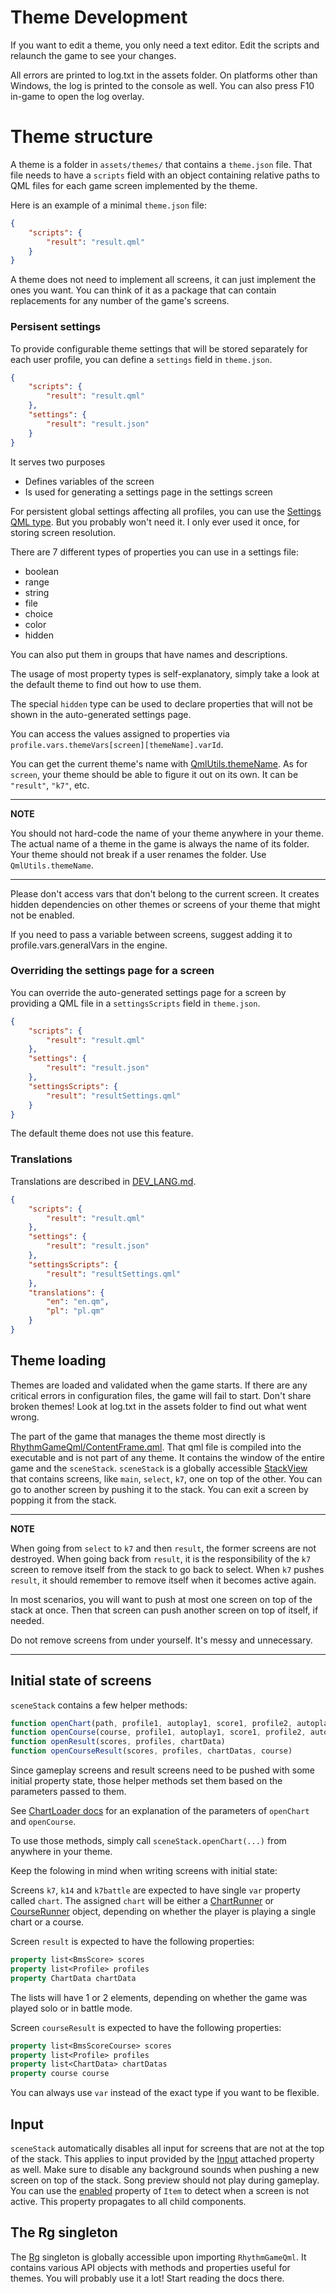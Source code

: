 # Theme Development

If you want to edit a theme, you only need a text editor.
Edit the scripts and relaunch the game to see your changes.

All errors are printed to log.txt in the assets folder. On platforms other than Windows,
the log is printed to the console as well.
You can also press F10 in-game to open the log overlay.

# Theme structure

A theme is a folder in `assets/themes/` that contains a `theme.json` file.
That file needs to have a `scripts` field with an object
containing relative paths to QML files for each game screen implemented by the theme.

Here is an example of a minimal `theme.json` file:

```json
{
    "scripts": {
        "result": "result.qml"
    }
}
```

A theme does not need to implement all screens, it can just implement the ones you want.
You can think of it as a package that can contain replacements for any number of the game's screens.

### Persisent settings

To provide configurable theme settings that will be stored separately for each user profile,
you can define a `settings` field in `theme.json`.

```json
{
    "scripts": {
        "result": "result.qml"
    },
    "settings": {
        "result": "result.json"
    }
}
```

It serves two purposes
- Defines variables of the screen
- Is used for generating a settings page in the settings screen

For persistent global settings affecting all profiles, you can use the
[Settings QML type](https://doc.qt.io/qt-6/qml-qt-labs-settings-settings.html).
But you probably won't need it. I only ever used it once, for storing screen resolution.

There are 7 different types of properties you can use in a settings file:
- boolean
- range
- string
- file
- choice
- color
- hidden

You can also put them in groups that have names and descriptions.

The usage of most property types is self-explanatory, simply take a look at the default theme
to find out how to use them.

The special `hidden` type can be used to declare properties that will not be shown
in the auto-generated settings page.

You can access the values assigned to properties via
`profile.vars.themeVars[screen][themeName].varId`.

You can get the current theme's name with
[QmlUtils.themeName](https://bobini1.github.io/RhythmGame/classqml__components_1_1QmlUtilsAttached.html).
As for `screen`, your theme should be able to figure it out on its own. It can be `"result"`, `"k7"`, etc.

---
**NOTE**

You should not hard-code the name of your theme anywhere in your theme.
The actual name of a theme in the game is always the name of its folder.
Your theme should not break if a user renames the folder. Use `QmlUtils.themeName`.

---

Please don't access vars that don't belong to the current screen.
It creates hidden dependencies on other themes or screens of your theme that might not be enabled.

If you need to pass a variable between screens, suggest adding it to profile.vars.generalVars
in the engine.

### Overriding the settings page for a screen

You can override the auto-generated settings page for a screen by providing a QML file in a
`settingsScripts` field in `theme.json`.

```json
{
    "scripts": {
        "result": "result.qml"
    },
    "settings": {
        "result": "result.json"
    },
    "settingsScripts": {
        "result": "resultSettings.qml"
    }
}
```

The default theme does not use this feature.

### Translations

Translations are described in [DEV_LANG.md](DEV_LANG.md).

```json
{
    "scripts": {
        "result": "result.qml"
    },
    "settings": {
        "result": "result.json"
    },
    "settingsScripts": {
        "result": "resultSettings.qml"
    },
    "translations": {
        "en": "en.qm",
        "pl": "pl.qm"
    }
}
```

## Theme loading

Themes are loaded and validated when the game starts.
If there are any critical errors in configuration files,
the game will fail to start. Don't share broken themes!
Look at log.txt in the assets folder to find out what went wrong.

The part of the game that manages the theme most directly is
[RhythmGameQml/ContentFrame.qml](https://github.com/Bobini1/RhythmGame/blob/master/RhythmGameQml/ContentFrame.qml).
That qml file is compiled into the executable and is not part of any theme.
It contains the window of the entire game and the `sceneStack`.
`sceneStack` is a globally accessible [StackView](https://doc.qt.io/qt-6/qml-qtquick-controls-stackview.html)
that contains screens, like `main`, `select`, `k7`, one on top of the other.
You can go to another screen by pushing it to the stack.
You can exit a screen by popping it from the stack.

---
**NOTE**

When going from `select` to `k7` and then `result`, the former screens are not destroyed.
When going back from `result`, it is the responsibility of the `k7` screen to remove itself from the stack
to go back to select. When `k7` pushes `result`, it should remember to remove itself when it becomes active again.

In most scenarios, you will want to push at most one screen on top of the stack at once.
Then that screen can push another screen on top of itself, if needed.

Do not remove screens from under yourself. It's messy and unnecessary.

---

## Initial state of screens

`sceneStack` contains a few helper methods:

```qml
function openChart(path, profile1, autoplay1, score1, profile2, autoplay2, score2)
function openCourse(course, profile1, autoplay1, score1, profile2, autoplay2, score2)
function openResult(scores, profiles, chartData)
function openCourseResult(scores, profiles, chartDatas, course)
```

Since gameplay screens and result screens need to be pushed with some initial property state,
those helper methods set them based on the parameters passed to them.

See [ChartLoader docs](https://bobini1.github.io/RhythmGame/classqml__components_1_1ChartLoader.html)
for an explanation of the parameters of `openChart` and `openCourse`.

To use those methods, simply call `sceneStack.openChart(...)` from anywhere in your theme.

Keep the folowing in mind when writing screens with initial state:

Screens `k7`, `k14` and `k7battle` are expected to have single `var` property called `chart`. The assigned `chart` will
be either a [ChartRunner](https://bobini1.github.io/RhythmGame/classgameplay__logic_1_1ChartRunner.html) or
[CourseRunner](https://bobini1.github.io/RhythmGame/classgameplay__logic_1_1CourseRunner.html)
object, depending on whether the player is playing a single chart or a course.

Screen `result` is expected to have the following properties:
```qml
property list<BmsScore> scores
property list<Profile> profiles
property ChartData chartData
```

The lists will have 1 or 2 elements, depending on whether the game was played solo or in battle mode.

Screen `courseResult` is expected to have the following properties:
```qml
property list<BmsScoreCourse> scores
property list<Profile> profiles
property list<ChartData> chartDatas
property course course
```

You can always use `var` instead of the exact type if you want to be flexible.

## Input

`sceneStack` automatically disables all input for screens that are not at the top of the stack.
This applies to input provided by the
[Input](https://bobini1.github.io/RhythmGame/classqml__components_1_1InputAttached.html) attached property as well.
Make sure to disable any background sounds when pushing a new screen on top of the stack.
Song preview should not play during gameplay. You can use the
[enabled](https://doc.qt.io/qt-6/qml-qtquick-item.html#enabled-prop) property of `Item`
to detect when a screen is not active.
This property propagates to all child components.

## The Rg singleton

The [Rg](https://bobini1.github.io/RhythmGame/classRg.html) singleton is globally accessible upon importing
`RhythmGameQml`. It contains various API objects with methods and properties useful for themes.
You will probably use it a lot! Start reading the docs there.
